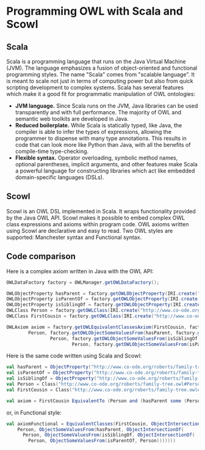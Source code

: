 # Programming OWL with Scala and Scowl

## Scala
Scala is a programming language that runs on the Java Virtual Machine (JVM). The language emphasizes a fusion of object-oriented and functional programming styles. The name "Scala" comes from "scalable language". It is meant to scale not just in terms of computing power but also from quick scripting development to complex systems. Scala has several features which make it a good fit for programmatic manipulation of OWL ontologies:

- **JVM language.** Since Scala runs on the JVM, Java libraries can be used transparently and with full performance. The majority of OWL and semantic web toolkits are developed in Java.
- **Reduced boilerplate.** While Scala is statically typed, like Java, the compiler is able to infer the types of expressions, allowing the programmer to dispense with many type annotations. This results in code that can look more like Python than Java, with all the benefits of compile-time type-checking.
- **Flexible syntax.** Operator overloading, symbolic method names, optional parentheses, implicit arguments, and other features make Scala a powerful language for constructing libraries which act like embedded domain-specific languages (DSLs).

## Scowl
Scowl is an OWL DSL implemented in Scala. It wraps functionality provided by the Java OWL API. Scowl makes it possible to embed complex OWL class expressions and axioms within program code. OWL axioms written using Scowl are declarative and easy to read. Two OWL styles are supported: Manchester syntax and Functional syntax.

## Code comparison
Here is a complex axiom written in Java with the OWL API:

```java
OWLDataFactory factory = OWLManager.getOWLDataFactory();

OWLObjectProperty hasParent = factory.getOWLObjectProperty(IRI.create("http://www.co-ode.org/roberts/family-tree.owl#hasParent"));
OWLObjectProperty isParentOf = factory.getOWLObjectProperty(IRI.create("http://www.co-ode.org/roberts/family-tree.owl#isParentOf"));
OWLObjectProperty isSiblingOf = factory.getOWLObjectProperty(IRI.create("http://www.co-ode.org/roberts/family-tree.owl#isSiblingOf"));
OWLClass Person = factory.getOWLClass(IRI.create("http://www.co-ode.org/roberts/family-tree.owl#Person"));
OWLClass FirstCousin = factory.getOWLClass(IRI.create("http://www.co-ode.org/roberts/family-tree.owl#FirstCousin"));

OWLAxiom axiom = factory.getOWLEquivalentClassesAxiom(FirstCousin, factory.getOWLObjectIntersectionOf(
        Person, factory.getOWLObjectSomeValuesFrom(hasParent, factory.getOWLObjectIntersectionOf(
                Person, factory.getOWLObjectSomeValuesFrom(isSiblingOf, factory.getOWLObjectIntersectionOf(
                        Person, factory.getOWLObjectSomeValuesFrom(isParentOf, Person)))))));
```

Here is the same code written using Scala and Scowl:

```scala
val hasParent = ObjectProperty("http://www.co-ode.org/roberts/family-tree.owl#hasParent")
val isParentOf = ObjectProperty("http://www.co-ode.org/roberts/family-tree.owl#isParentOf")
val isSiblingOf = ObjectProperty("http://www.co-ode.org/roberts/family-tree.owl#isSiblingOf")
val Person = Class("http://www.co-ode.org/roberts/family-tree.owl#Person")
val FirstCousin = Class("http://www.co-ode.org/roberts/family-tree.owl#FirstCousin")

val axiom = FirstCousin EquivalentTo (Person and (hasParent some (Person and (isSiblingOf some (Person and (isParentOf some Person))))))
```
or, in Functional style:

```scala
val axiomFunctional = EquivalentClasses(FirstCousin, ObjectIntersectionOf(
    Person, ObjectSomeValuesFrom(hasParent, ObjectIntersectionOf(
      Person, ObjectSomeValuesFrom(isSiblingOf, ObjectIntersectionOf(
        Person, ObjectSomeValuesFrom(isParentOf, Person)))))))
```
